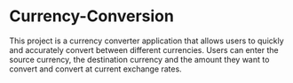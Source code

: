# Currency-Conversion
This project is a currency converter application that allows users to quickly and accurately convert between different currencies. Users can enter the source currency, the destination currency and the amount they want to convert and convert at current exchange rates.